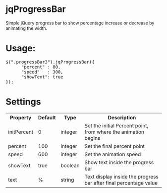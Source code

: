 jqProgressBar
=============

Simple jQuery progress bar to show percentage increase or decrease by animating the width.


Usage:
=====
<pre>
$(".progressBar3").jqProgressBar({
      "percent" : 80,
      "speed"   : 300,
      "showText": true
}); 
</pre>

Settings
=======
<table class="listing">
<tr>
<th>Property</th>
<th>Default</th>
<th>Type</th>
<th>Description</th>
</tr>
<tr>
<td>initPercent</td>
<td>0</td>
<td>integer</td>
<td>Set the initial Percent point, from where the animation begins</td>
</tr>
<tr>
<td>percent</td>
<td>100</td>
<td>integer</td>
<td>Set the final percent point</td>
</tr>
<tr>
<td>speed</td>
<td>600</td>
<td>integer</td>
<td>Set the animation speed</td>
</tr>
<tr><td>showText</td>
<td>true</td>
<td>boolean</td>
<td>Show text inside the progress bar</td>
</tr>
<tr><td>text</td>
<td>%</td>
<td>string</td>
<td>Text display inside the progress bar after final percentage value</td>
</tr>
</table>

